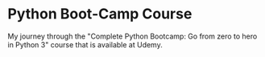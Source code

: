 # Python Boot-Camp Course
My journey through the "Complete Python Bootcamp: Go from zero to hero in Python 3" course that is available at Udemy. 
